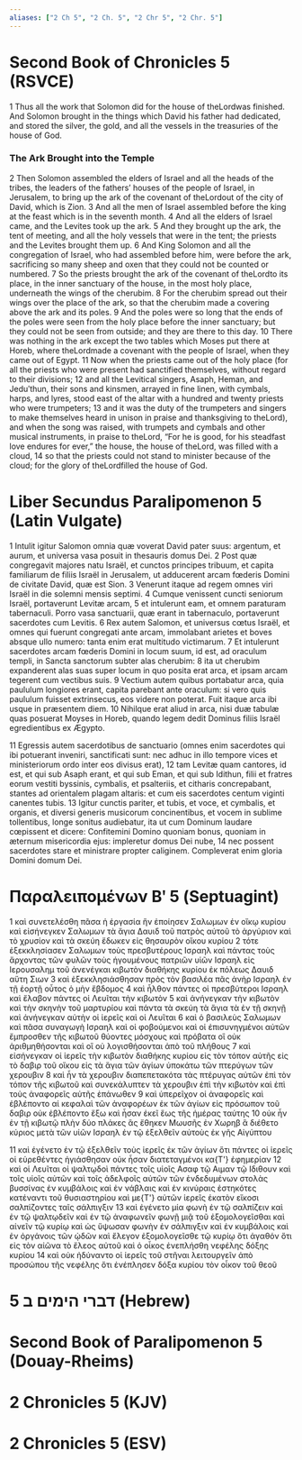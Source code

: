 ```yaml
---
aliases: ["2 Ch 5", "2 Ch. 5", "2 Chr 5", "2 Chr. 5"]
---
```



# Second Book of Chronicles 5 (RSVCE)

1 Thus all the work that Solomon did for the house of theLordwas finished. And Solomon brought in the things which David his father had dedicated, and stored the silver, the gold, and all the vessels in the treasuries of the house of God.
### The Ark Brought into the Temple
2 Then Solomon assembled the elders of Israel and all the heads of the tribes, the leaders of the fathers’ houses of the people of Israel, in Jerusalem, to bring up the ark of the covenant of theLordout of the city of David, which is Zion.
3 And all the men of Israel assembled before the king at the feast which is in the seventh month.
4 And all the elders of Israel came, and the Levites took up the ark.
5 And they brought up the ark, the tent of meeting, and all the holy vessels that were in the tent; the priests and the Levites brought them up.
6 And King Solomon and all the congregation of Israel, who had assembled before him, were before the ark, sacrificing so many sheep and oxen that they could not be counted or numbered.
7 So the priests brought the ark of the covenant of theLordto its place, in the inner sanctuary of the house, in the most holy place, underneath the wings of the cherubim.
8 For the cherubim spread out their wings over the place of the ark, so that the cherubim made a covering above the ark and its poles.
9 And the poles were so long that the ends of the poles were seen from the holy place before the inner sanctuary; but they could not be seen from outside; and they are there to this day.
10 There was nothing in the ark except the two tables which Moses put there at Horeb, where theLordmade a covenant with the people of Israel, when they came out of Egypt.
11 Now when the priests came out of the holy place (for all the priests who were present had sanctified themselves, without regard to their divisions;
12 and all the Levitical singers, Asaph, Heman, and Jeduʹthun, their sons and kinsmen, arrayed in fine linen, with cymbals, harps, and lyres, stood east of the altar with a hundred and twenty priests who were trumpeters;
13 and it was the duty of the trumpeters and singers to make themselves heard in unison in praise and thanksgiving to theLord), and when the song was raised, with trumpets and cymbals and other musical instruments, in praise to theLord, “For he is good, for his steadfast love endures for ever,” the house, the house of theLord, was filled with a cloud,
14 so that the priests could not stand to minister because of the cloud; for the glory of theLordfilled the house of God.


# Liber Secundus Paralipomenon 5 (Latin Vulgate)

1 Intulit igitur Salomon omnia quæ voverat David pater suus: argentum, et aurum, et universa vasa posuit in thesauris domus Dei.
2 Post quæ congregavit majores natu Israël, et cunctos principes tribuum, et capita familiarum de filiis Israël in Jerusalem, ut adducerent arcam fœderis Domini de civitate David, quæ est Sion.
3 Venerunt itaque ad regem omnes viri Israël in die solemni mensis septimi.
4 Cumque venissent cuncti seniorum Israël, portaverunt Levitæ arcam,
5 et intulerunt eam, et omnem paraturam tabernaculi. Porro vasa sanctuarii, quæ erant in tabernaculo, portaverunt sacerdotes cum Levitis.
6 Rex autem Salomon, et universus cœtus Israël, et omnes qui fuerunt congregati ante arcam, immolabant arietes et boves absque ullo numero: tanta enim erat multitudo victimarum.
7 Et intulerunt sacerdotes arcam fœderis Domini in locum suum, id est, ad oraculum templi, in Sancta sanctorum subter alas cherubim:
8 ita ut cherubim expanderent alas suas super locum in quo posita erat arca, et ipsam arcam tegerent cum vectibus suis.
9 Vectium autem quibus portabatur arca, quia paululum longiores erant, capita parebant ante oraculum: si vero quis paululum fuisset extrinsecus, eos videre non poterat. Fuit itaque arca ibi usque in præsentem diem.
10 Nihilque erat aliud in arca, nisi duæ tabulæ quas posuerat Moyses in Horeb, quando legem dedit Dominus filiis Israël egredientibus ex Ægypto.

11 Egressis autem sacerdotibus de sanctuario (omnes enim sacerdotes qui ibi potuerant inveniri, sanctificati sunt: nec adhuc in illo tempore vices et ministeriorum ordo inter eos divisus erat),
12 tam Levitæ quam cantores, id est, et qui sub Asaph erant, et qui sub Eman, et qui sub Idithun, filii et fratres eorum vestiti byssinis, cymbalis, et psalteriis, et citharis concrepabant, stantes ad orientalem plagam altaris: et cum eis sacerdotes centum viginti canentes tubis.
13 Igitur cunctis pariter, et tubis, et voce, et cymbalis, et organis, et diversi generis musicorum concinentibus, et vocem in sublime tollentibus, longe sonitus audiebatur, ita ut cum Dominum laudare cœpissent et dicere: Confitemini Domino quoniam bonus, quoniam in æternum misericordia ejus: impleretur domus Dei nube,
14 nec possent sacerdotes stare et ministrare propter caliginem. Compleverat enim gloria Domini domum Dei.


# Παραλειπομένων Βʹ 5 (Septuagint)

1 καὶ συνετελέσθη πᾶσα ἡ ἐργασία ἣν ἐποίησεν Σαλωμων ἐν οἴκῳ κυρίου καὶ εἰσήνεγκεν Σαλωμων τὰ ἅγια Δαυιδ τοῦ πατρὸς αὐτοῦ τὸ ἀργύριον καὶ τὸ χρυσίον καὶ τὰ σκεύη ἔδωκεν εἰς θησαυρὸν οἴκου κυρίου
2 τότε ἐξεκκλησίασεν Σαλωμων τοὺς πρεσβυτέρους Ισραηλ καὶ πάντας τοὺς ἄρχοντας τῶν φυλῶν τοὺς ἡγουμένους πατριῶν υἱῶν Ισραηλ εἰς Ιερουσαλημ τοῦ ἀνενέγκαι κιβωτὸν διαθήκης κυρίου ἐκ πόλεως Δαυιδ αὕτη Σιων
3 καὶ ἐξεκκλησιάσθησαν πρὸς τὸν βασιλέα πᾶς ἀνὴρ Ισραηλ ἐν τῇ ἑορτῇ οὗτος ὁ μὴν ἕβδομος
4 καὶ ἦλθον πάντες οἱ πρεσβύτεροι Ισραηλ καὶ ἔλαβον πάντες οἱ Λευῖται τὴν κιβωτὸν
5 καὶ ἀνήνεγκαν τὴν κιβωτὸν καὶ τὴν σκηνὴν τοῦ μαρτυρίου καὶ πάντα τὰ σκεύη τὰ ἅγια τὰ ἐν τῇ σκηνῇ καὶ ἀνήνεγκαν αὐτὴν οἱ ἱερεῖς καὶ οἱ Λευῖται
6 καὶ ὁ βασιλεὺς Σαλωμων καὶ πᾶσα συναγωγὴ Ισραηλ καὶ οἱ φοβούμενοι καὶ οἱ ἐπισυνηγμένοι αὐτῶν ἔμπροσθεν τῆς κιβωτοῦ θύοντες μόσχους καὶ πρόβατα οἳ οὐκ ἀριθμηθήσονται καὶ οἳ οὐ λογισθήσονται ἀπὸ τοῦ πλήθους
7 καὶ εἰσήνεγκαν οἱ ἱερεῖς τὴν κιβωτὸν διαθήκης κυρίου εἰς τὸν τόπον αὐτῆς εἰς τὸ δαβιρ τοῦ οἴκου εἰς τὰ ἅγια τῶν ἁγίων ὑποκάτω τῶν πτερύγων τῶν χερουβιν
8 καὶ ἦν τὰ χερουβιν διαπεπετακότα τὰς πτέρυγας αὐτῶν ἐπὶ τὸν τόπον τῆς κιβωτοῦ καὶ συνεκάλυπτεν τὰ χερουβιν ἐπὶ τὴν κιβωτὸν καὶ ἐπὶ τοὺς ἀναφορεῖς αὐτῆς ἐπάνωθεν
9 καὶ ὑπερεῖχον οἱ ἀναφορεῖς καὶ ἐβλέποντο αἱ κεφαλαὶ τῶν ἀναφορέων ἐκ τῶν ἁγίων εἰς πρόσωπον τοῦ δαβιρ οὐκ ἐβλέποντο ἔξω καὶ ἦσαν ἐκεῖ ἕως τῆς ἡμέρας ταύτης
10 οὐκ ἦν ἐν τῇ κιβωτῷ πλὴν δύο πλάκες ἃς ἔθηκεν Μωυσῆς ἐν Χωρηβ ἃ διέθετο κύριος μετὰ τῶν υἱῶν Ισραηλ ἐν τῷ ἐξελθεῖν αὐτοὺς ἐκ γῆς Αἰγύπτου

11 καὶ ἐγένετο ἐν τῷ ἐξελθεῖν τοὺς ἱερεῖς ἐκ τῶν ἁγίων ὅτι πάντες οἱ ἱερεῖς οἱ εὑρεθέντες ἡγιάσθησαν οὐκ ἦσαν διατεταγμένοι κα{T'} ἐφημερίαν
12 καὶ οἱ Λευῖται οἱ ψαλτῳδοὶ πάντες τοῖς υἱοῖς Ασαφ τῷ Αιμαν τῷ Ιδιθουν καὶ τοῖς υἱοῖς αὐτῶν καὶ τοῖς ἀδελφοῖς αὐτῶν τῶν ἐνδεδυμένων στολὰς βυσσίνας ἐν κυμβάλοις καὶ ἐν νάβλαις καὶ ἐν κινύραις ἑστηκότες κατέναντι τοῦ θυσιαστηρίου καὶ με{T'} αὐτῶν ἱερεῖς ἑκατὸν εἴκοσι σαλπίζοντες ταῖς σάλπιγξιν
13 καὶ ἐγένετο μία φωνὴ ἐν τῷ σαλπίζειν καὶ ἐν τῷ ψαλτῳδεῖν καὶ ἐν τῷ ἀναφωνεῖν φωνῇ μιᾷ τοῦ ἐξομολογεῖσθαι καὶ αἰνεῖν τῷ κυρίῳ καὶ ὡς ὕψωσαν φωνὴν ἐν σάλπιγξιν καὶ ἐν κυμβάλοις καὶ ἐν ὀργάνοις τῶν ᾠδῶν καὶ ἔλεγον ἐξομολογεῖσθε τῷ κυρίῳ ὅτι ἀγαθόν ὅτι εἰς τὸν αἰῶνα τὸ ἔλεος αὐτοῦ καὶ ὁ οἶκος ἐνεπλήσθη νεφέλης δόξης κυρίου
14 καὶ οὐκ ἠδύναντο οἱ ἱερεῖς τοῦ στῆναι λειτουργεῖν ἀπὸ προσώπου τῆς νεφέλης ὅτι ἐνέπλησεν δόξα κυρίου τὸν οἶκον τοῦ θεοῦ


# 5 דברי הימים ב (Hebrew)


# Second Book of Paralipomenon 5 (Douay-Rheims)


# 2 Chronicles 5 (KJV)


# 2 Chronicles 5 (ESV)

